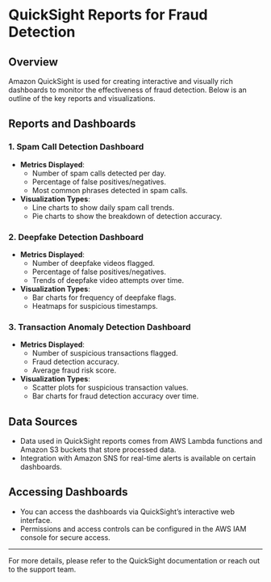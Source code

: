 # QuickSight Reports for Fraud Detection

## Overview
Amazon QuickSight is used for creating interactive and visually rich dashboards to monitor the effectiveness of fraud detection. Below is an outline of the key reports and visualizations.

## Reports and Dashboards

### 1. **Spam Call Detection Dashboard**
   - **Metrics Displayed**:
     - Number of spam calls detected per day.
     - Percentage of false positives/negatives.
     - Most common phrases detected in spam calls.
   - **Visualization Types**:
     - Line charts to show daily spam call trends.
     - Pie charts to show the breakdown of detection accuracy.
  
### 2. **Deepfake Detection Dashboard**
   - **Metrics Displayed**:
     - Number of deepfake videos flagged.
     - Percentage of false positives/negatives.
     - Trends of deepfake video attempts over time.
   - **Visualization Types**:
     - Bar charts for frequency of deepfake flags.
     - Heatmaps for suspicious timestamps.

### 3. **Transaction Anomaly Detection Dashboard**
   - **Metrics Displayed**:
     - Number of suspicious transactions flagged.
     - Fraud detection accuracy.
     - Average fraud risk score.
   - **Visualization Types**:
     - Scatter plots for suspicious transaction values.
     - Bar charts for fraud detection accuracy over time.

## Data Sources
- Data used in QuickSight reports comes from AWS Lambda functions and Amazon S3 buckets that store processed data.
- Integration with Amazon SNS for real-time alerts is available on certain dashboards.

## Accessing Dashboards
- You can access the dashboards via QuickSight’s interactive web interface.
- Permissions and access controls can be configured in the AWS IAM console for secure access.

---

For more details, please refer to the QuickSight documentation or reach out to the support team.

